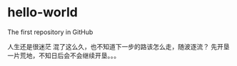 # hello-world
The first repository in GitHub

人生还是很迷茫
混了这么久，也不知道下一步的路该怎么走，随波逐流？
先开垦一片荒地，不知日后会不会继续开垦。。。
